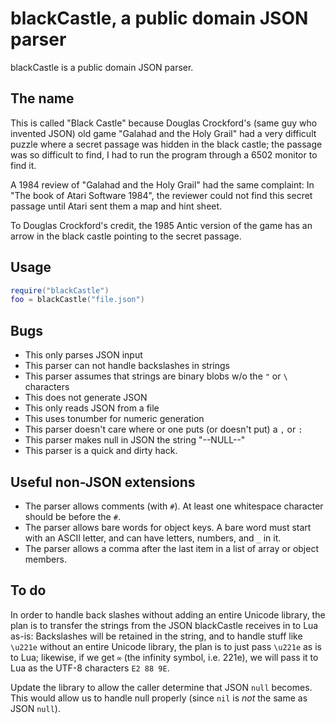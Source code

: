 # blackCastle, a public domain JSON parser

blackCastle is a public domain JSON parser.

## The name

This is called "Black Castle" because Douglas Crockford's (same guy
who invented JSON) old game "Galahad and the Holy Grail" had a very
difficult puzzle where a secret passage was hidden in the black castle;
the passage was so difficult to find, I had to run the program through
a 6502 monitor to find it.

A 1984 review of "Galahad and the Holy Grail" had the same complaint:
In "The book of Atari Software 1984", the reviewer could not find this
secret passage until Atari sent them a map and hint sheet.

To Douglas Crockford's credit, the 1985 Antic version of the game has
an arrow in the black castle pointing to the secret passage.

## Usage

```lua
require("blackCastle")
foo = blackCastle("file.json")
```

## Bugs

* This only parses JSON input 
* This parser can not handle backslashes in strings
* This parser assumes that strings are binary blobs w/o the `"` or `\`
  characters
* This does not generate JSON
* This only reads JSON from a file
* This uses tonumber for numeric generation 
* This parser doesn't care where or one puts (or doesn't put) a `,` or `:`
* This parser makes null in JSON the string "--NULL--"
* This parser is a quick and dirty hack.

## Useful non-JSON extensions

* The parser allows comments (with `#`).  At least one whitespace character
  should be before the `#`.
* The parser allows bare words for object keys.  A bare word must start
  with an ASCII letter, and can have letters, numbers, and `_` in it.
* The parser allows a comma after the last item in a list of array or
  object members.

## To do

In order to handle back slashes without adding an entire Unicode library,
the plan is to transfer the strings from the JSON blackCastle receives
in to Lua as-is:  Backslashes will be retained in the string, and to
handle stuff like `\u221e` without an entire Unicode library, the plan
is to just pass `\u221e` as is to Lua; likewise, if we get `∞` (the
infinity symbol, i.e. 221e), we will pass it to Lua as the UTF-8
characters `E2 88 9E`.

Update the library to allow the caller determine that JSON `null`
becomes.  This would allow us to handle null properly (since `nil` is
*not* the same as JSON `null`).
